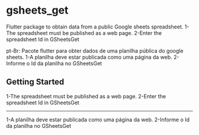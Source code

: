 # gsheets_get

Flutter package to obtain data from a public Google sheets spreadsheet.
1-The spreadsheet must be published as a web page.
2-Enter the spreadsheet Id in GSheetsGet

pt-Br: Pacote flutter para obter dados de uma planilha pública do google sheets.
1-A planilha deve estar publicada como uma página da web.
2-Informe o Id da planilha no GSheetsGet

## Getting Started

1-The spreadsheet must be published as a web page.
2-Enter the spreadsheet Id in GSheetsGet

---
1-A planilha deve estar publicada como uma página da web.
2-Informe o Id da planilha no GSheetsGet